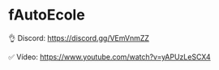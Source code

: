 # fAutoEcole

👌 Discord: https://discord.gg/VEmVnmZZ

✅ Vídeo: https://www.youtube.com/watch?v=yAPUzLeSCX4
